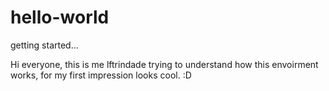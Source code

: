# hello-world
getting started...

Hi everyone,
this is me lftrindade trying to understand how this envoirment works,
for my first impression looks cool. :D
